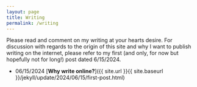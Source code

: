 ```yaml
---
layout: page
title: Writing
permalink: /writing
---
```

Please read and comment on my writing at your hearts desire. For discussion with regards to the origin of this site and why I want to publish writing on the internet, please refer to my first (and only, for now but hopefully not for long!) post dated 6/15/2024.
* 06/15/2024 [**Why write online?**]({{ site.url }}{{ site.baseurl }}/jekyll/update/2024/06/15/first-post.html)